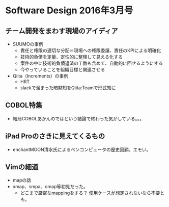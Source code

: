 Software Design 2016年3月号
========

チーム開発をまわす現場のアイディア
----

* SUUMOの事例
  * 責任と権限の適切な分配＝現場への権限委譲、責任のKPIによる明確化
  * 技術的負債を定量、定性的に整理して見える化する
  * 案件の中に技術的負債返済の工数も含めて、自動的に回せるようにする
  * 今やっていることを組織目標と関連させる
* Qiita（Increments）の事例
  * HRT
  * slackで溜まった暗黙知をQiita:Teamで形式知に

COBOL特集
----

* 結局COBOLあかんのではという結論で終わった気がしている。。。

iPad Proのさきに見えてくるもの
----

* enchantMOON清水氏によるペンコンピュータの歴史回顧。エモい。

Vimの細道
----

* mapの話
* xmap、smpa、omap等初見だった。
  * どこまで厳密なmappingをする？ 使用ケースが想定されないなら不要とも。